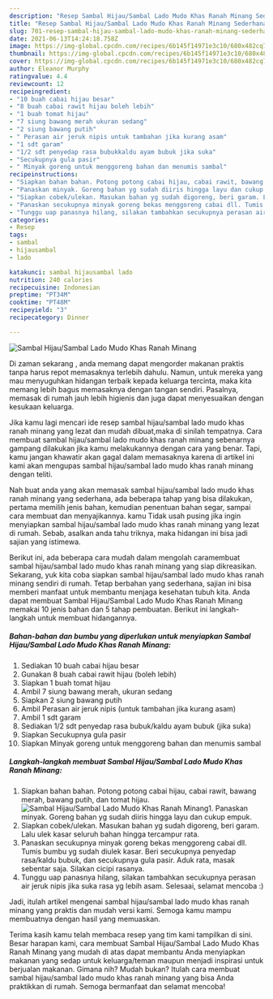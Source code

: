 ```yaml
---
description: "Resep Sambal Hijau/Sambal Lado Mudo Khas Ranah Minang Sederhana Untuk Jualan"
title: "Resep Sambal Hijau/Sambal Lado Mudo Khas Ranah Minang Sederhana Untuk Jualan"
slug: 701-resep-sambal-hijau-sambal-lado-mudo-khas-ranah-minang-sederhana-untuk-jualan
date: 2021-06-13T14:24:18.758Z
image: https://img-global.cpcdn.com/recipes/6b145f14971e3c10/680x482cq70/sambal-hijausambal-lado-mudo-khas-ranah-minang-foto-resep-utama.jpg
thumbnail: https://img-global.cpcdn.com/recipes/6b145f14971e3c10/680x482cq70/sambal-hijausambal-lado-mudo-khas-ranah-minang-foto-resep-utama.jpg
cover: https://img-global.cpcdn.com/recipes/6b145f14971e3c10/680x482cq70/sambal-hijausambal-lado-mudo-khas-ranah-minang-foto-resep-utama.jpg
author: Eleanor Murphy
ratingvalue: 4.4
reviewcount: 12
recipeingredient:
- "10 buah cabai hijau besar"
- "8 buah cabai rawit hijau boleh lebih"
- "1 buah tomat hijau"
- "7 siung bawang merah ukuran sedang"
- "2 siung bawang putih"
- " Perasan air jeruk nipis untuk tambahan jika kurang asam"
- "1 sdt garam"
- "1/2 sdt penyedap rasa bubukkaldu ayam bubuk jika suka"
- "Secukupnya gula pasir"
- " Minyak goreng untuk menggoreng bahan dan menumis sambal"
recipeinstructions:
- "Siapkan bahan bahan. Potong potong cabai hijau, cabai rawit, bawang merah, bawang putih, dan tomat hijau."
- "Panaskan minyak. Goreng bahan yg sudah diiris hingga layu dan cukup empuk."
- "Siapkan cobek/ulekan. Masukan bahan yg sudah digoreng, beri garam. Lalu ulek kasar seluruh bahan hingga tercampur rata."
- "Panaskan secukupnya minyak goreng bekas menggoreng cabai dll. Tumis bumbu yg sudah diulek kasar. Beri secukupnya penyedap rasa/kaldu bubuk, dan secukupnya gula pasir. Aduk rata, masak sebentar saja. Silakan cicipi rasanya."
- "Tunggu uap panasnya hilang, silakan tambahkan secukupnya perasan air jeruk nipis jika suka rasa yg lebih asam. Selesaai, selamat mencoba :)"
categories:
- Resep
tags:
- sambal
- hijausambal
- lado

katakunci: sambal hijausambal lado 
nutrition: 240 calories
recipecuisine: Indonesian
preptime: "PT34M"
cooktime: "PT48M"
recipeyield: "3"
recipecategory: Dinner

---
```



![Sambal Hijau/Sambal Lado Mudo Khas Ranah Minang](https://img-global.cpcdn.com/recipes/6b145f14971e3c10/680x482cq70/sambal-hijausambal-lado-mudo-khas-ranah-minang-foto-resep-utama.jpg)

Di zaman  sekarang , anda memang dapat mengorder makanan praktis tanpa harus repot memasaknya terlebih dahulu. Namun, untuk mereka yang mau menyuguhkan hidangan terbaik kepada keluarga tercinta, maka kita memang lebih bagus memasaknya dengan tangan sendiri. Pasalnya, memasak di rumah jauh lebih higienis dan juga dapat menyesuaikan dengan kesukaan keluarga.

Jika kamu lagi mencari ide resep sambal hijau/sambal lado mudo khas ranah minang yang lezat dan mudah dibuat,maka di sinilah tempatnya. Cara membuat sambal hijau/sambal lado mudo khas ranah minang  sebenarnya gampang dilakukan jika kamu melakukannya dengan cara yang benar. Tapi, kamu jangan khawatir akan gagal dalam memasaknya 
karena di artikel ini kami akan mengupas sambal hijau/sambal lado mudo khas ranah minang dengan teliti.  



Nah buat anda yang akan memasak sambal hijau/sambal lado mudo khas ranah minang yang sederhana, ada beberapa tahap yang bisa dilakukan, pertama memilih jenis bahan, kemudian penentuan bahan segar, sampai cara membuat dan menyajikannya. kamu Tidak usah pusing jika ingin menyiapkan sambal hijau/sambal lado mudo khas ranah minang yang lezat di rumah. Sebab, asalkan anda  tahu triknya, maka hidangan ini bisa jadi sajian yang istimewa.

Berikut ini, ada beberapa cara mudah dalam mengolah caramembuat sambal hijau/sambal lado mudo khas ranah minang yang siap dikreasikan. Sekarang, yuk kita coba siapkan sambal hijau/sambal lado mudo khas ranah minang sendiri di rumah. Tetap berbahan yang sederhana, sajian ini bisa memberi manfaat untuk membantu menjaga kesehatan tubuh kita. Anda dapat membuat Sambal Hijau/Sambal Lado Mudo Khas Ranah Minang memakai 10 jenis bahan dan 5 tahap pembuatan. Berikut ini langkah-langkah untuk membuat hidangannya.

<!--inarticleads1-->

##### Bahan-bahan dan bumbu yang diperlukan untuk menyiapkan Sambal Hijau/Sambal Lado Mudo Khas Ranah Minang:

1. Sediakan 10 buah cabai hijau besar
1. Gunakan 8 buah cabai rawit hijau (boleh lebih)
1. Siapkan 1 buah tomat hijau
1. Ambil 7 siung bawang merah, ukuran sedang
1. Siapkan 2 siung bawang putih
1. Ambil  Perasan air jeruk nipis (untuk tambahan jika kurang asam)
1. Ambil 1 sdt garam
1. Sediakan 1/2 sdt penyedap rasa bubuk/kaldu ayam bubuk (jika suka)
1. Siapkan Secukupnya gula pasir
1. Siapkan  Minyak goreng untuk menggoreng bahan dan menumis sambal




<!--inarticleads2-->

##### Langkah-langkah membuat Sambal Hijau/Sambal Lado Mudo Khas Ranah Minang:

1. Siapkan bahan bahan. Potong potong cabai hijau, cabai rawit, bawang merah, bawang putih, dan tomat hijau.
<img src="https://img-global.cpcdn.com/steps/d1536146507aa20e/160x128cq70/sambal-hijausambal-lado-mudo-khas-ranah-minang-langkah-memasak-1-foto.jpg" alt="Sambal Hijau/Sambal Lado Mudo Khas Ranah Minang">1. Panaskan minyak. Goreng bahan yg sudah diiris hingga layu dan cukup empuk.
1. Siapkan cobek/ulekan. Masukan bahan yg sudah digoreng, beri garam. Lalu ulek kasar seluruh bahan hingga tercampur rata.
1. Panaskan secukupnya minyak goreng bekas menggoreng cabai dll. Tumis bumbu yg sudah diulek kasar. Beri secukupnya penyedap rasa/kaldu bubuk, dan secukupnya gula pasir. Aduk rata, masak sebentar saja. Silakan cicipi rasanya.
1. Tunggu uap panasnya hilang, silakan tambahkan secukupnya perasan air jeruk nipis jika suka rasa yg lebih asam. Selesaai, selamat mencoba :)




Jadi, itulah artikel mengenai  sambal hijau/sambal lado mudo khas ranah minang  yang praktis dan mudah versi kami. Semoga kamu mampu membuatnya dengan hasil yang memuaskan. 

Terima kasih kamu telah membaca resep yang tim kami tampilkan di sini. Besar harapan kami, cara membuat  Sambal Hijau/Sambal Lado Mudo Khas Ranah Minang yang mudah di atas dapat membantu Anda menyiapkan makanan yang sedap untuk keluarga/teman maupun menjadi inspirasi untuk berjualan makanan. Gimana nih? Mudah bukan? Itulah cara membuat sambal hijau/sambal lado mudo khas ranah minang yang bisa Anda praktikkan di rumah. Semoga bermanfaat dan selamat mencoba!

